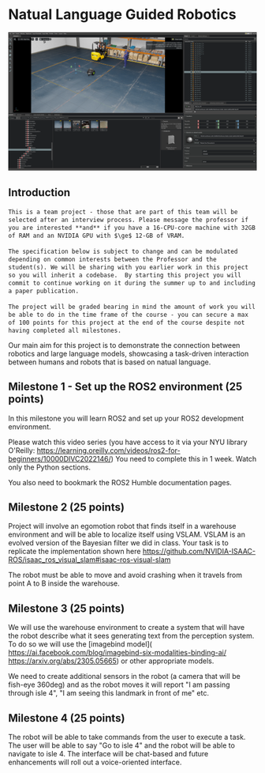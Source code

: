 # Natual Language Guided Robotics

![](images/nl-guided-robot.png)

## Introduction

```{note}
This is a team project - those that are part of this team will be selected after an interview process. Please message the professor if you are interested **and** if you have a 16-CPU-core machine with 32GB of RAM and an NVIDIA GPU with $\ge$ 12-GB of VRAM. 

The specification below is subject to change and can be modulated depending on common interests between the Professor and the student(s). We will be sharing with you earlier work in this project so you will inherit a codebase.  By starting this project you will commit to continue working on it during the summer up to and including a paper publication. 

The project will be graded bearing in mind the amount of work you will be able to do in the time frame of the course - you can secure a max of 100 points for this project at the end of the course despite not having completed all milestones. 
```

Our main aim for this project is to demonstrate the connection between robotics and large language models, showcasing a task-driven interaction between humans and robots that is based on natual language. 

## Milestone 1 - Set up the ROS2 environment (25 points)

In this milestone you will learn ROS2 and set up your ROS2 development environment.  

Please watch this video series (you have access to it via your NYU library O'Reilly: https://learning.oreilly.com/videos/ros2-for-beginners/10000DIVC2022146/) You need to complete this in 1 week.  Watch only the Python sections. 

You also need to bookmark the ROS2 Humble documentation pages.


## Milestone 2 (25 points)
Project will involve an egomotion robot that finds itself in a warehouse environment and will be able to localize itself using VSLAM. VSLAM is an evolved version of the Bayesian filter we did in class. Your task is to replicate the implementation shown here  https://github.com/NVIDIA-ISAAC-ROS/isaac_ros_visual_slam#isaac-ros-visual-slam 

The robot must be able to move and avoid crashing when it travels from point A to B inside the warehouse. 

## Milestone 3 (25 points)

We will use the warehouse environment to create a system that will have the robot describe what it sees generating text from the perception system. To do so we will use the [imagebind model](  https://ai.facebook.com/blog/imagebind-six-modalities-binding-ai/ https://arxiv.org/abs/2305.05665) or other appropriate models. 

We need to create additional sensors in the robot (a camera that will be fish-eye 360deg) and as the robot moves it will report "I am passing through isle 4", "I am seeing this landmark in front of me" etc.  

## Milestone 4 (25 points)

The robot will be able to take commands from the user to execute a task. The user will be able to say "Go to isle 4" and the robot will be able to navigate to isle 4. The interface will be chat-based and future enhancements will roll out a voice-oriented interface.  

